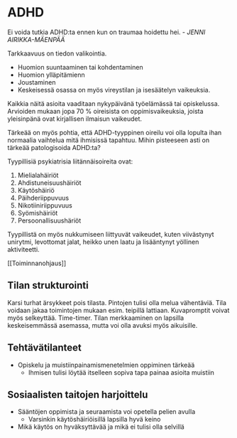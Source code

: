 # ADHD

Ei voida tutkia ADHD:ta ennen kun on traumaa hoidettu hei. - _JENNI AIRIKKA-MÄENPÄÄ_

Tarkkaavuus on tiedon valikointia.
  - Huomion suuntaaminen tai kohdentaminen
  - Huomion ylläpitämienn
  - Joustaminen
  - Keskeisessä osassa on myös vireystilan ja isesäätelyn vaikeuksia.

Kaikkia näitä asioita vaaditaan nykypäivänä työelämässä tai opiskelussa.
Arvioiden mukaan jopa 70 % oireisista on oppimisvaikeuksia, joista yleisinpänä ovat kirjallisen ilmaisun vaikeudet.

Tärkeää on myös pohtia, että ADHD-tyyppinen oireilu voi olla lopulta ihan normaalia vaihtelua mitä ihmisissä tapahtuu. Mihin pisteeseen asti on tärkeää patologisoida ADHD:ta?

Tyypillisiä psykiatrisia liitännäisoireita ovat:
1. Mielialahäiriöt
2. Ahdistuneisuushäiriöt
3. Käytöshäiriö
4. Päihderiippuvuus
5. Nikotiiniriippuvuus
6. Syömishäiriöt
7. Persoonallisuushäriöt

Tyypillistä on myös nukkumiseen liittyuvät vaikeudet, kuten viivästynyt unirytmi, levottomat jalat, heikko unen laatu ja lisääntynyt yöllinen aktiviteetti.

[[Toiminnanohjaus]]

## Tilan strukturointi

Karsi turhat ärsykkeet pois tilasta.
Pintojen tulisi olla melua vähentäviä.
Tila voidaan jakaa toimintojen mukaan esim. teipillä lattiaan. Kuvapromptit voivat myös selkeyttää. Time-timer.
Tilan merkkaaminen on lapsilla keskeisemmässä asemassa, mutta voi olla  avuksi myös aikuisille.

## Tehtävätilanteet
- Opiskelu ja muistiinpainamismenetelmien oppiminen tärkeää
  - Ihmisen tulisi löytää itselleen sopiva tapa painaa asioita muistiin

## Sosiaalisten taitojen harjoittelu
- Sääntöjen oppimista ja seuraamista voi opetella pelien avulla
  - Varsinkin käytöshäiriöisillä lapsilla hyvä keino
- Mikä käytös on hyväksyttävää ja mikä ei tulisi olla selvillä
